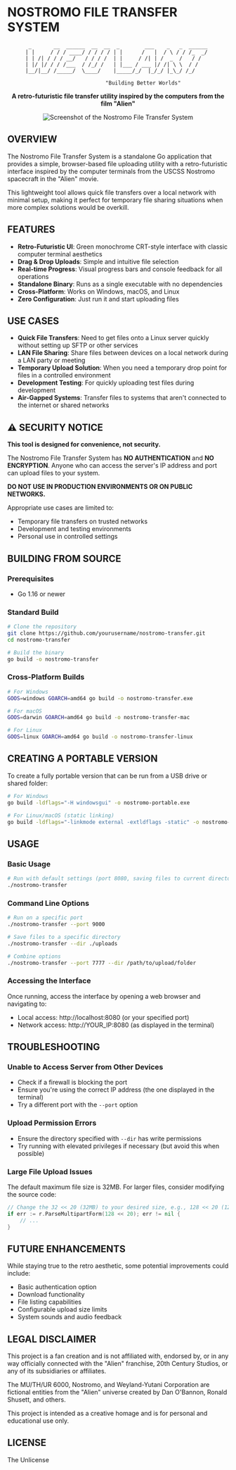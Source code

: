 # NOSTROMO FILE TRANSFER SYSTEM

<div align="center">

```
 _       __  ______  __  __  _        ___    _   _  ______ 
| |     / / / ____/ / / / / | |      /   |  / \ / / /_  _/ 
| | /| / / / __/   / / / /  | |     / /| | /  _  /   / /   
| |/ |/ / / /___  / /_/ /   | |___ / ___ |/ /| \ \  / /    
|__/|__/ /_____/  \____/    |_____/_/  |_/_/ |_\_/ /_/     
                                                          
                "Building Better Worlds"
```

**A retro-futuristic file transfer utility inspired by the computers from the film "Alien"**

![Screenshot of the Nostromo File Transfer System](NOSTROMO-MU-TH-UR-6000-FILE-SYSTEM-ezgif.com-video-to-gif-converter.gif)


</div>


## OVERVIEW

The Nostromo File Transfer System is a standalone Go application that provides a simple, browser-based file uploading utility with a retro-futuristic interface inspired by the computer terminals from the USCSS Nostromo spacecraft in the "Alien" movie.

This lightweight tool allows quick file transfers over a local network with minimal setup, making it perfect for temporary file sharing situations when more complex solutions would be overkill.

## FEATURES

- **Retro-Futuristic UI**: Green monochrome CRT-style interface with classic computer terminal aesthetics
- **Drag & Drop Uploads**: Simple and intuitive file selection
- **Real-time Progress**: Visual progress bars and console feedback for all operations  
- **Standalone Binary**: Runs as a single executable with no dependencies
- **Cross-Platform**: Works on Windows, macOS, and Linux
- **Zero Configuration**: Just run it and start uploading files

## USE CASES

- **Quick File Transfers**: Need to get files onto a Linux server quickly without setting up SFTP or other services
- **LAN File Sharing**: Share files between devices on a local network during a LAN party or meeting
- **Temporary Upload Solution**: When you need a temporary drop point for files in a controlled environment
- **Development Testing**: For quickly uploading test files during development
- **Air-Gapped Systems**: Transfer files to systems that aren't connected to the internet or shared networks

## ⚠️ SECURITY NOTICE

**This tool is designed for convenience, not security.**

The Nostromo File Transfer System has **NO AUTHENTICATION** and **NO ENCRYPTION**. Anyone who can access the server's IP address and port can upload files to your system.

**DO NOT USE IN PRODUCTION ENVIRONMENTS OR ON PUBLIC NETWORKS.**

Appropriate use cases are limited to:
- Temporary file transfers on trusted networks
- Development and testing environments
- Personal use in controlled settings

## BUILDING FROM SOURCE

### Prerequisites

- Go 1.16 or newer

### Standard Build

```bash
# Clone the repository
git clone https://github.com/yourusername/nostromo-transfer.git
cd nostromo-transfer

# Build the binary
go build -o nostromo-transfer
```

### Cross-Platform Builds

```bash
# For Windows
GOOS=windows GOARCH=amd64 go build -o nostromo-transfer.exe

# For macOS
GOOS=darwin GOARCH=amd64 go build -o nostromo-transfer-mac

# For Linux
GOOS=linux GOARCH=amd64 go build -o nostromo-transfer-linux
```

## CREATING A PORTABLE VERSION

To create a fully portable version that can be run from a USB drive or shared folder:

```bash
# For Windows
go build -ldflags="-H windowsgui" -o nostromo-portable.exe

# For Linux/macOS (static linking)
go build -ldflags="-linkmode external -extldflags -static" -o nostromo-portable
```

## USAGE

### Basic Usage

```bash
# Run with default settings (port 8080, saving files to current directory)
./nostromo-transfer
```

### Command Line Options

```bash
# Run on a specific port
./nostromo-transfer --port 9000

# Save files to a specific directory
./nostromo-transfer --dir ./uploads

# Combine options
./nostromo-transfer --port 7777 --dir /path/to/upload/folder
```

### Accessing the Interface

Once running, access the interface by opening a web browser and navigating to:

- Local access: http://localhost:8080 (or your specified port)
- Network access: http://YOUR_IP:8080 (as displayed in the terminal)

## TROUBLESHOOTING

### Unable to Access Server from Other Devices

- Check if a firewall is blocking the port
- Ensure you're using the correct IP address (the one displayed in the terminal)
- Try a different port with the `--port` option

### Upload Permission Errors

- Ensure the directory specified with `--dir` has write permissions
- Try running with elevated privileges if necessary (but avoid this when possible)

### Large File Upload Issues

The default maximum file size is 32MB. For larger files, consider modifying the source code:

```go
// Change the 32 << 20 (32MB) to your desired size, e.g., 128 << 20 (128MB)
if err := r.ParseMultipartForm(128 << 20); err != nil {
    // ...
}
```

## FUTURE ENHANCEMENTS

While staying true to the retro aesthetic, some potential improvements could include:

- Basic authentication option
- Download functionality
- File listing capabilities
- Configurable upload size limits
- System sounds and audio feedback

## LEGAL DISCLAIMER

This project is a fan creation and is not affiliated with, endorsed by, or in any way officially connected with the "Alien" franchise, 20th Century Studios, or any of its subsidiaries or affiliates.

The MU/TH/UR 6000, Nostromo, and Weyland-Yutani Corporation are fictional entities from the "Alien" universe created by Dan O'Bannon, Ronald Shusett, and others.

This project is intended as a creative homage and is for personal and educational use only.

## LICENSE

The Unlicense
